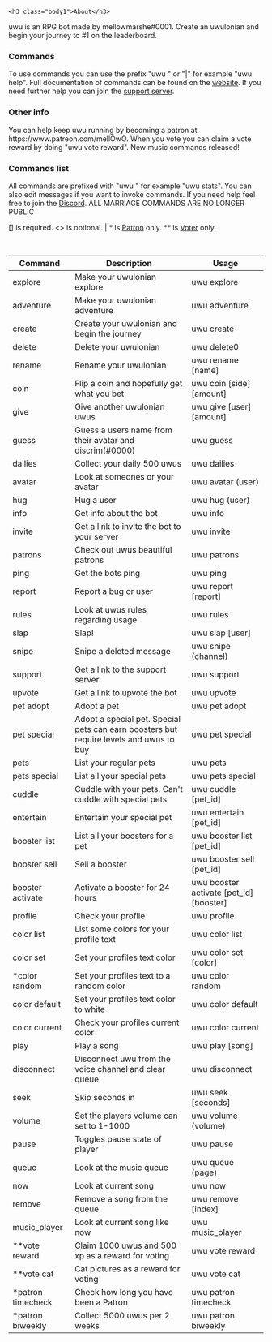 	<h3 class="body1">About</h3>
<p class="body">uwu is an RPG bot made by mellowmarshe#0001. Create an uwulonian and begin your journey to #1 on the leaderboard.</p>

 <h3 class="body1">Commands</h3>
<p class="body">To use commands you can use the prefix "uwu " or "|" for example "uwu help". Full documentation of commands can be found on the <a target="_blank" onclick="trackCampaignWebClick('', 'description');" rel="nofollow" href="https://uwu-bot.xyz/commands">website</a>. If you need further help 
you can join the <a target="_blank" onclick="trackCampaignWebClick('', 'description');" rel="nofollow" href="https://uwu-bot.xyz/discord">support server</a>.</p>
 <h3 class="body1">Other info</h3>
<p class="body">You can help keep uwu running by becoming a patron at https://www.patreon.com/mellOwO. When you vote you can claim a vote reward
by doing "uwu vote reward". New music commands released!</p>
 <div class="container text-center main_page">
<h3 class="main_page_header text-center">Commands list</h3>
<p class="main_page_p1">All commands are prefixed with "uwu " for example "uwu stats". You can also edit messages if you want to invoke commands. If you need help
feel free to join the <a href="/discord">Discord</a>. ALL MARRIAGE COMMANDS ARE NO LONGER PUBLIC</p>
<p>[] is required. &lt;&gt; is optional. | * is <a href="https://www.patreon.com/mellOwO">Patron</a> only. ** is <a href="https://discordbots.org/bot/508725128427995136/vote">Voter</a> only.</p>
<br class="cmd_br">
</div>
<div class="container-fluid command_list">
<div class="col-12">
<table class="table">
<thead>
<tr>
<th scope="col">Command</th>
<th scope="col">Description</th>
<th scope="col">Usage</th>
</tr>
</thead>
<tbody>
<tr>
<td>explore</td>
<td>Make your uwulonian explore</td>
<td>uwu explore</td>
</tr>
<tr>
<td>adventure</td>
<td>Make your uwulonian adventure</td>
<td>uwu adventure</td>
</tr>
<tr>
<td>create</td>
<td>Create your uwulonian and begin the journey</td>
<td>uwu create</td>
</tr>
<tr>
<td>delete</td>
<td>Delete your uwulonian</td>
<td>uwu delete0</td>
</tr>
<tr>
<td>rename</td>
<td>Rename your uwulonian</td>
<td>uwu rename [name]</td>
</tr>
<tr>
<td>coin</td>
<td>Flip a coin and hopefully get what you bet</td>
<td>uwu coin [side] [amount]</td>
</tr>
<tr>
<td>give</td>
<td>Give another uwulonian uwus</td>
<td>uwu give [user] [amount]</td>
</tr>
<tr>
<td>guess</td>
<td>Guess a users name from their avatar and discrim(#0000)</td>
<td>uwu guess</td>
</tr>
<tr>
<td>dailies</td>
<td>Collect your daily 500 uwus</td>
<td>uwu dailies</td>
</tr>
<tr>
<td>avatar</td>
<td>Look at someones or your avatar</td>
<td>uwu avatar (user)</td>
</tr>
<tr>
<td>hug</td>
<td>Hug a user</td>
<td>uwu hug (user)</td>
</tr>
<tr>
<td>info</td>
<td>Get info about the bot</td>
<td>uwu info</td>
</tr>
<tr>
<td>invite</td>
<td>Get a link to invite the bot to your server</td>
<td>uwu invite</td>
</tr>
<tr>
<td>patrons</td>
<td>Check out uwus beautiful patrons</td>
<td>uwu patrons</td>
</tr>
<tr>
<td>ping</td>
<td>Get the bots ping</td>
<td>uwu ping</td>
</tr>
<tr>
<td>report</td>
<td>Report a bug or user</td>
<td>uwu report [report]</td>
 </tr>
<tr>
<td>rules</td>
<td>Look at uwus rules regarding usage</td>
<td>uwu rules</td>
</tr>
<tr>
<td>slap</td>
<td>Slap!</td>
<td>uwu slap [user]</td>
</tr>
<tr>
<td>snipe</td>
<td>Snipe a deleted message</td>
<td>uwu snipe (channel)</td>
</tr>
<tr>
<td>support</td>
<td>Get a link to the support server</td>
<td>uwu support</td>
</tr>
<tr>
<td>upvote</td>
<td>Get a link to upvote the bot</td>
<td>uwu upvote</td>
</tr>
<tr>
<td>pet adopt</td>
<td>Adopt a pet</td>
<td>uwu pet adopt</td>
</tr>
<tr>
<td>pet special</td>
<td>Adopt a special pet. Special pets can earn boosters but require levels and uwus to buy</td>
<td>uwu pet special</td>
</tr>
<tr>
<td>pets</td>
<td>List your regular pets</td>
<td>uwu pets</td>
</tr>
<tr>
<td>pets special</td>
<td>List all your special pets</td>
<td>uwu pets special</td>
</tr>
<tr>
<td>cuddle</td>
<td>Cuddle with your pets. Can't cuddle with special pets</td>
<td>uwu cuddle [pet_id]</td>
</tr>
<tr>
<td>entertain</td>
<td>Entertain your special pet</td>
<td>uwu entertain [pet_id]</td>
</tr>
<tr>
<td>booster list</td>
<td>List all your boosters for a pet</td>
<td>uwu booster list [pet_id]</td>
</tr>
<tr>
<td>booster sell</td>
<td>Sell a booster</td>
<td>uwu booster sell [pet_id]</td>
</tr>
<tr>
<td>booster activate</td>
<td>Activate a booster for 24 hours</td>
<td>uwu booster activate [pet_id] [booster]</td>
</tr>
<tr>
<td>profile</td>
<td>Check your profile</td>
<td>uwu profile</td>
</tr>
<tr>
<td>color list</td>
<td>List some colors for your profile text</td>
<td>uwu color list</td>
</tr>
<tr>
<td>color set</td>
<td>Set your profiles text color</td>
<td>uwu color set [color]</td>
</tr>
<tr>
<td>*color random</td>
<td>Set your profiles text to a random color</td>
<td>uwu color random</td>
</tr>
<tr>
<td>color default</td>
<td>Set your profiles text color to white</td>
<td>uwu color default</td>
</tr>
<tr>
<td>color current</td>
<td>Check your profiles current color</td>
<td>uwu color current</td>
</tr>
<tr>
<td>play</td>
<td>Play a song</td>
<td>uwu play [song]</td>
</tr>
<tr>
<td>disconnect</td>
<td>Disconnect uwu from the voice channel and clear queue</td>
<td>uwu disconnect</td>
</tr>
<tr>
<td>seek</td>
<td>Skip seconds in</td>
<td>uwu seek [seconds]</td>
</tr>
<tr>
<td>volume</td>
<td>Set the players volume can set to 1-1000</td>
<td>uwu volume (volume)</td>
</tr>
<tr>
<td>pause</td>
<td>Toggles pause state of player</td>
<td>uwu pause</td>
</tr>
<tr>
<td>queue</td>
<td>Look at the music queue</td>
<td>uwu queue (page)</td>
</tr>
<tr>
<td>now</td>
<td>Look at current song</td>
<td>uwu now</td>
</tr>
<tr>
<td>remove</td>
<td>Remove a song from the queue</td>
<td>uwu remove [index]</td>
</tr>
<tr>
<td>music_player</td>
<td>Look at current song like now</td>
<td>uwu music_player</td>
</tr>
<tr>
<td>**vote reward</td>
<td>Claim 1000 uwus and 500 xp as a reward for voting</td>
<td>uwu vote reward</td>
</tr>
<tr>
<td>**vote cat</td>
<td>Cat pictures as a reward for voting</td>
<td>uwu vote cat</td>
</tr>
<tr>
<td>*patron timecheck</td>
<td>Check how long you have been a Patron</td>
<td>uwu patron timecheck</td>
</tr>
<tr>
<td>*patron biweekly</td>
<td>Collect 5000 uwus per 2 weeks</td>
<td>uwu patron biweekly</td>
</tr>
</tbody>
</table>
</div>
